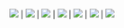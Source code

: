 ![](https://meeweel.pserver.ru/gif/previews/previewKanbanboard.gif) | 
![](https://meeweel.pserver.ru/gif/previews/previewAnimelist.gif) | 
![](https://meeweel.pserver.ru/gif/previews/previewCarlist.gif) | 
![](https://meeweel.pserver.ru/gif/previews/previewTiktaktoe.gif) | 
![](https://meeweel.pserver.ru/gif/previews/previewNewstape.gif) | 
![](https://meeweel.pserver.ru/gif/previews/previewMovingcar.gif) | 
![](https://meeweel.pserver.ru/gif/previews/previewMivieslist.gif)
